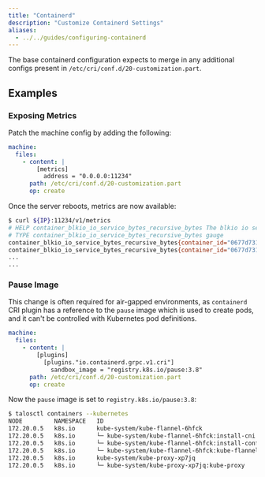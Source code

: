 ```yaml
---
title: "Containerd"
description: "Customize Containerd Settings"
aliases:
  - ../../guides/configuring-containerd
---
```


The base containerd configuration expects to merge in any additional configs present in `/etc/cri/conf.d/20-customization.part`.

## Examples

### Exposing Metrics

Patch the machine config by adding the following:

```yaml
machine:
  files:
    - content: |
        [metrics]
          address = "0.0.0.0:11234"
      path: /etc/cri/conf.d/20-customization.part
      op: create
```

Once the server reboots, metrics are now available:

```bash
$ curl ${IP}:11234/v1/metrics
# HELP container_blkio_io_service_bytes_recursive_bytes The blkio io service bytes recursive
# TYPE container_blkio_io_service_bytes_recursive_bytes gauge
container_blkio_io_service_bytes_recursive_bytes{container_id="0677d73196f5f4be1d408aab1c4125cf9e6c458a4bea39e590ac779709ffbe14",device="/dev/dm-0",major="253",minor="0",namespace="k8s.io",op="Async"} 0
container_blkio_io_service_bytes_recursive_bytes{container_id="0677d73196f5f4be1d408aab1c4125cf9e6c458a4bea39e590ac779709ffbe14",device="/dev/dm-0",major="253",minor="0",namespace="k8s.io",op="Discard"} 0
...
...
```

### Pause Image

This change is often required for air-gapped environments, as `containerd` CRI plugin has a reference to the `pause` image which is used
to create pods, and it can't be controlled with Kubernetes pod definitions.

```yaml
machine:
  files:
    - content: |
        [plugins]
          [plugins."io.containerd.grpc.v1.cri"]
            sandbox_image = "registry.k8s.io/pause:3.8"
      path: /etc/cri/conf.d/20-customization.part
      op: create
```

Now the `pause` image is set to `registry.k8s.io/pause:3.8`:

```bash
$ talosctl containers --kubernetes
NODE         NAMESPACE   ID                                                 IMAGE                                                      PID    STATUS
172.20.0.5   k8s.io      kube-system/kube-flannel-6hfck                     registry.k8s.io/pause:3.8                                  1773   SANDBOX_READY
172.20.0.5   k8s.io      └─ kube-system/kube-flannel-6hfck:install-cni      ghcr.io/siderolabs/install-cni:v1.3.0-alpha.0-2-gb155fa0   0      CONTAINER_EXITED
172.20.0.5   k8s.io      └─ kube-system/kube-flannel-6hfck:install-config   ghcr.io/siderolabs/flannel:v0.20.1                         0      CONTAINER_EXITED
172.20.0.5   k8s.io      └─ kube-system/kube-flannel-6hfck:kube-flannel     ghcr.io/siderolabs/flannel:v0.20.1                         2092   CONTAINER_RUNNING
172.20.0.5   k8s.io      kube-system/kube-proxy-xp7jq                       registry.k8s.io/pause:3.8                                  1780   SANDBOX_READY
172.20.0.5   k8s.io      └─ kube-system/kube-proxy-xp7jq:kube-proxy         k8s.gcr.io/kube-proxy:v1.26.0-alpha.3                      1843   CONTAINER_RUNNING
```
